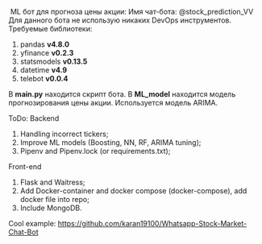 ﻿﻿    ML бот для прогноза цены акции:
Имя чат-бота: @stock_prediction_VV
Для данного бота не использую никаких DevOps инструментов.
Требуемые библиотеки:
1) pandas **v4.8.0**
2) yfinance **v0.2.3**
3) statsmodels **v0.13.5**
4) datetime **v4.9**
5) telebot **v0.0.4**

В **main.py** находится скрипт бота.
В **ML_model** находится модель прогнозирования цены акции. Используется модель ARIMA.

ToDo:
Backend
1) Handling incorrect tickers;
2) Improve ML models (Boosting, NN, RF, ARIMA tuning);
3) Pipenv and Pipenv.lock (or requirements.txt);

Front-end
1) Flask and Waitress;
2) Add Docker-container and docker compose (docker-compose), add docker file into repo;
3) Include MongoDB.

Cool example: https://github.com/karan19100/Whatsapp-Stock-Market-Chat-Bot

